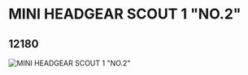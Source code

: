# MINI HEADGEAR SCOUT 1 "NO.2"
## 12180
![MINI HEADGEAR SCOUT 1 "NO.2"](https://lc-www-live-s.legocdn.com/media/bricks/5/2/6018914.jpg)